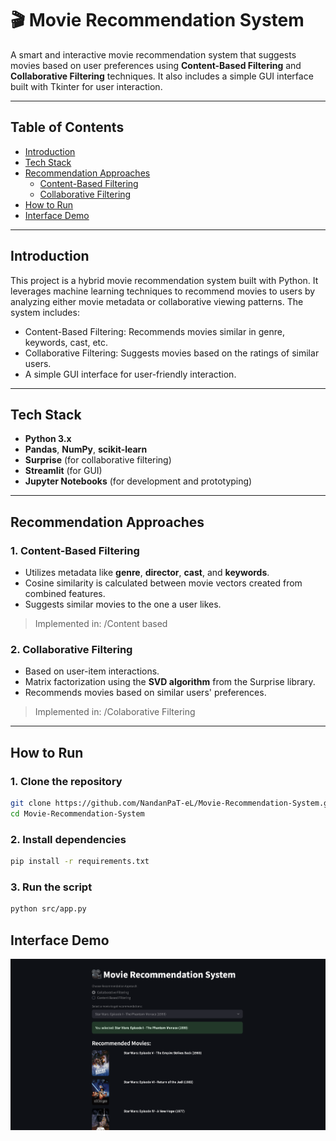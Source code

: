# 🎬 Movie Recommendation System

A smart and interactive movie recommendation system that suggests movies based on user preferences using **Content-Based Filtering** and **Collaborative Filtering** techniques. It also includes a simple GUI interface built with Tkinter for user interaction.

---

## Table of Contents

- [Introduction](#introduction)
- [Tech Stack](#tech-stack)
- [Recommendation Approaches](#recommendation-approaches)
  - [Content-Based Filtering](#1-content-based-filtering)
  - [Collaborative Filtering](#2-collaborative-filtering)
- [How to Run](#how-to-run)
- [Interface Demo](#interface-demo)

---

## Introduction

This project is a hybrid movie recommendation system built with Python. It leverages machine learning techniques to recommend movies to users by analyzing either movie metadata or collaborative viewing patterns. The system includes:

- Content-Based Filtering: Recommends movies similar in genre, keywords, cast, etc.
- Collaborative Filtering: Suggests movies based on the ratings of similar users.
- A simple GUI interface for user-friendly interaction.

---

## Tech Stack

- **Python 3.x**
- **Pandas**, **NumPy**, **scikit-learn**
- **Surprise** (for collaborative filtering)
- **Streamlit** (for GUI)
- **Jupyter Notebooks** (for development and prototyping)

---

## Recommendation Approaches

### 1. Content-Based Filtering

- Utilizes metadata like **genre**, **director**, **cast**, and **keywords**.
- Cosine similarity is calculated between movie vectors created from combined features.
- Suggests similar movies to the one a user likes.

> Implemented in: /Content based

### 2. Collaborative Filtering

- Based on user-item interactions.
- Matrix factorization using the **SVD algorithm** from the Surprise library.
- Recommends movies based on similar users' preferences.

> Implemented in: /Colaborative Filtering

---

## How to Run

### 1. Clone the repository

```bash
git clone https://github.com/NandanPaT-eL/Movie-Recommendation-System.git
cd Movie-Recommendation-System
```

### 2. Install dependencies

```bash
pip install -r requirements.txt
```

### 3. Run the script

```bash
python src/app.py
```

## Interface Demo

![GUI Screenshot](demo.png)
